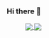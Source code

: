 ### Hi there 👋

<a href="https://yolomep.github.io" style="margin-left:3em">
  <img align="center" src="https://github-readme-stats-yolomep.vercel.app/api?username=yolomep&theme=tokyonight" />
</a>
<a href="https://yolomep.github.iot">
  <img align="center" src="https://github-readme-stats-yolomep.vercel.app/api/top-langs/?username=yolomep&langs_count=10&layout=donut-vertical&theme=tokyonight" />
</a>


<!--
**yolomep/yolomep** is a ✨ _special_ ✨ repository because its `README.md` (this file) appears on your GitHub profile.

Here are some ideas to get you started:

- 🔭 I’m currently working on ...
- 🌱 I’m currently learning ...
- 👯 I’m looking to collaborate on ...
- 🤔 I’m looking for help with ...
- 💬 Ask me about ...
- 📫 How to reach me: ...
- 😄 Pronouns: ...
- ⚡ Fun fact: ...
-->
